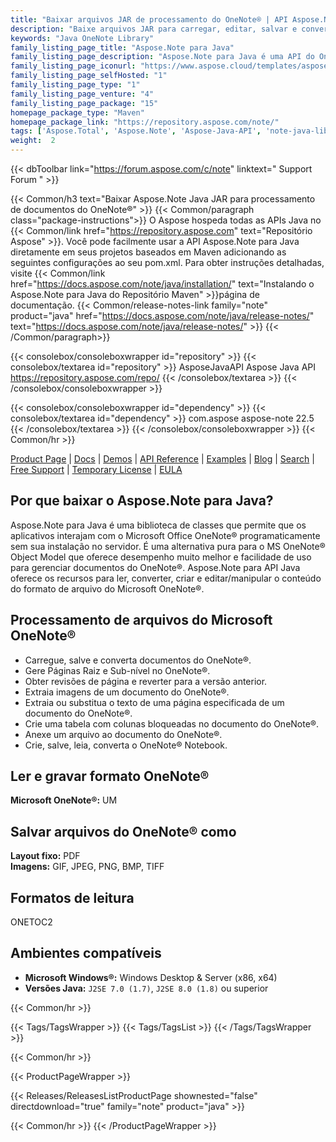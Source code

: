 ```yaml
---
title: "Baixar arquivos JAR de processamento do OneNote® | API Aspose.Note"
description: "Baixe arquivos JAR para carregar, editar, salvar e converter formatos do OneNote®. Suporta páginas, imagens, texto, tabelas, anexos, tags, tarefas, estilos de texto e hiperlinks."
keywords: "Java OneNote Library"
family_listing_page_title: "Aspose.Note para Java"
family_listing_page_description: "Aspose.Note para Java é uma API do OneNote rica em recursos que permite que os aplicativos Java interajam dinamicamente com documentos do OneNote sem exigir o Microsoft OneNote. Aspose.Note para Java capacita os desenvolvedores a criar, ler, manipular e exportar o conteúdo do formato de arquivo do Microsoft OneNote. A API também permite gerenciar anexos, texto, hiperlinks, tabelas, tags e estilos de texto."
family_listing_page_iconurl: "https://www.aspose.cloud/templates/aspose/App_Themes/V3/images/note/272x272/aspose_note-for-java-min.png"
family_listing_page_selfHosted: "1"
family_listing_page_type: "1"
family_listing_page_venture: "4"
family_listing_page_package: "15"
homepage_package_type: "Maven"
homepage_package_link: "https://repository.aspose.com/note/"
tags: ['Aspose.Total', 'Aspose.Note', 'Aspose-Java-API', 'note-java-library', 'note-java-class', 'Maven', 'ONE', 'ONETOC2', 'PNG', 'GIF', 'JPEG', 'BMP', 'TIFF', 'PDF', 'Windows', 'J2SE', 'HTML-to-OneNote', 'OneNote-to-BMP', 'OneNote-to-JPEG', 'OneNote-to-TIFF', 'extract-text', 'printing-document', 'OneNote-to-HTML', 'text-rendering', 'image-rendering', 'document-navigation', 'text-extraction', 'insert-text', 'replace-text', 'FIPS', 'OneNote', 'SharePoint']
weight:  2
---
```


{{< dbToolbar link="https://forum.aspose.com/c/note" linktext=" Support Forum " >}}

{{< Common/h3 text="Baixar Aspose.Note Java JAR para processamento de documentos do OneNote®"  >}}
{{< Common/paragraph class="package-instructions">}}
O Aspose hospeda todas as APIs Java no
{{< Common/link href="https://repository.aspose.com" text="Repositório Aspose"  >}}. Você pode facilmente usar a API Aspose.Note para Java diretamente em seus projetos baseados em Maven adicionando as seguintes configurações ao seu pom.xml. Para obter instruções detalhadas, visite
{{< Common/link href="https://docs.aspose.com/note/java/installation/" text="Instalando o Aspose.Note para Java do Repositório Maven"  >}}página de documentação.
{{< Common/release-notes-link family="note" product="java" href="https://docs.aspose.com/note/java/release-notes/" text="https://docs.aspose.com/note/java/release-notes/"  >}}
{{< /Common/paragraph>}}

{{< consolebox/consoleboxwrapper id="repository" >}}
   {{< consolebox/textarea id="repository" >}} 
      <repository>
      <id>AsposeJavaAPI</id>
      <name>Aspose Java API</name>
      <url>https://repository.aspose.com/repo/</url>
      </repository> 
   {{< /consolebox/textarea >}}
{{< /consolebox/consoleboxwrapper >}}

{{< consolebox/consoleboxwrapper id="dependency" >}}
   {{< consolebox/textarea id="dependency" >}}
      <dependency>
      <groupId>com.aspose</groupId>
      <artifactId>aspose-note</artifactId>
      <version>22.5</version>
      </dependency>
   {{< /consolebox/textarea >}}
{{< /consolebox/consoleboxwrapper >}}
{{< Common/hr >}}

[Product Page](https://products.aspose.com/note/java) | [Docs](https://docs.aspose.com/note/java/) | [Demos](https://products.aspose.app/note/family) | [API Reference](https://apireference.aspose.com/note/java) | [Examples](https://github.com/aspose-note/Aspose.Note-for-Java) | [Blog](https://blog.aspose.com/category/note/) | [Search](https://search.aspose.com/) | [Free Support](https://forum.aspose.com/c/note) | [Temporary License](https://purchase.aspose.com/temporary-license) | [EULA](https://about.aspose.com/legal/eula/)

## Por que baixar o Aspose.Note para Java?

Aspose.Note para Java é uma biblioteca de classes que permite que os aplicativos interajam com o Microsoft Office OneNote® programaticamente sem sua instalação no servidor. É uma alternativa pura para o MS OneNote® Object Model que oferece desempenho muito melhor e facilidade de uso para gerenciar documentos do OneNote®. Aspose.Note para API Java oferece os recursos para ler, converter, criar e editar/manipular o conteúdo do formato de arquivo do Microsoft OneNote®.

## Processamento de arquivos do Microsoft OneNote®

- Carregue, salve e converta documentos do OneNote®.
- Gere Páginas Raiz e Sub-nível no OneNote®.
- Obter revisões de página e reverter para a versão anterior.
- Extraia imagens de um documento do OneNote®.
- Extraia ou substitua o texto de uma página especificada de um documento do OneNote®.
- Crie uma tabela com colunas bloqueadas no documento do OneNote®.
- Anexe um arquivo ao documento do OneNote®.
- Crie, salve, leia, converta o OneNote® Notebook.

## Ler e gravar formato OneNote®

**Microsoft OneNote®:** UM

## Salvar arquivos do OneNote® como

**Layout fixo:** PDF\
**Imagens:** GIF, JPEG, PNG, BMP, TIFF

## Formatos de leitura

ONETOC2

## Ambientes compatíveis

- **Microsoft Windows®:** Windows Desktop & Server (x86, x64)
- **Versões Java:** `J2SE 7.0 (1.7)`, `J2SE 8.0 (1.8)` ou superior

{{< Common/hr >}}

{{< Tags/TagsWrapper >}}
 {{< Tags/TagsList >}}
{{< /Tags/TagsWrapper >}}

{{< Common/hr >}}

{{< ProductPageWrapper >}}
<!-- ReleasesListProductPage-->
   {{< Releases/ReleasesListProductPage shownested="false"  directdownload="true" family="note" product="java" >}}
<!-- /ReleasesListProductPage-->
{{< Common/hr >}}
{{< /ProductPageWrapper >}}

